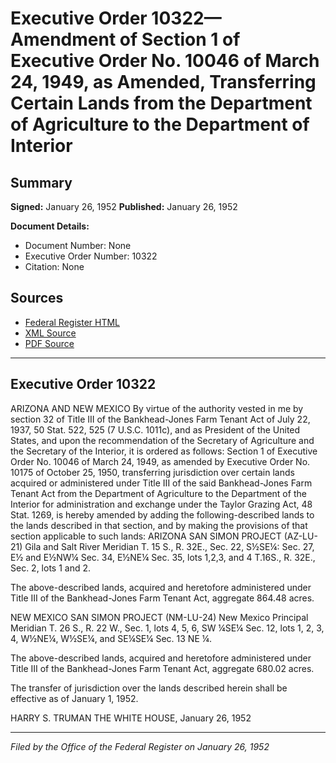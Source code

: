 # Executive Order 10322—Amendment of Section 1 of Executive Order No. 10046 of March 24, 1949, as Amended, Transferring Certain Lands from the Department of Agriculture to the Department of Interior

## Summary

**Signed:** January 26, 1952
**Published:** January 26, 1952

**Document Details:**
- Document Number: None
- Executive Order Number: 10322
- Citation: None

## Sources
- [Federal Register HTML](https://www.presidency.ucsb.edu/documents/executive-order-10322-amendment-section-1-executive-order-no-10046-march-24-1949-amended)
- [XML Source](None)
- [PDF Source](None)

---

## Executive Order 10322

ARIZONA AND NEW MEXICO
By virtue of the authority vested in me by section 32 of Title III of the Bankhead-Jones Farm Tenant Act of July 22, 1937, 50 Stat. 522, 525 (7 U.S.C. 1011c), and as President of the United States, and upon the recommendation of the Secretary of Agriculture and the Secretary of the Interior, it is ordered as follows:
Section 1 of Executive Order No. 10046 of March 24, 1949, as amended by Executive Order No. 10175 of October 25, 1950, transferring jurisdiction over certain lands acquired or administered under Title III of the said Bankhead-Jones Farm Tenant Act from the Department of Agriculture to the Department of the Interior for administration and exchange under the Taylor Grazing Act, 48 Stat. 1269, is hereby amended by adding the following-described lands to the lands described in that section, and by making the provisions of that section applicable to such lands:
ARIZONA
SAN SIMON PROJECT (AZ-LU-21)
Gila and Salt River Meridian
T. 15 S., R. 32E.,
Sec. 22, S½SE¼:
Sec. 27, E½ and E½NW¼
Sec. 34, E½NE¼
Sec. 35, lots 1,2,3, and 4
T.16S., R. 32E.,
Sec. 2, lots 1 and 2.

The above-described lands, acquired and heretofore administered under Title III of the Bankhead-Jones Farm Tenant Act, aggregate 864.48 acres.

NEW MEXICO
SAN SIMON PROJECT (NM-LU-24)
New Mexico Principal Meridian
T. 26 S., R. 22 W.,
Sec. 1, lots 4, 5, 6, SW ¼SE¼
Sec. 12, lots 1, 2, 3, 4, W½NE¼, W½SE¼, and SE¼SE¼
Sec. 13 NE ¼.

The above-described lands, acquired and heretofore administered under Title III of the Bankhead-Jones Farm Tenant Act, aggregate 680.02 acres.

The transfer of jurisdiction over the lands described herein shall be effective as of January 1, 1952.

HARRY S. TRUMAN
THE WHITE HOUSE,
January 26, 1952

---

*Filed by the Office of the Federal Register on January 26, 1952*
